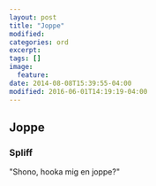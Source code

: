 ```yaml
---
layout: post
title: "Joppe"
modified:
categories: ord
excerpt:
tags: []
image:
  feature:
date: 2014-08-08T15:39:55-04:00
modified: 2016-06-01T14:19:19-04:00
---
```


## Joppe

### Spliff

"Shono, hooka mig en joppe?"
